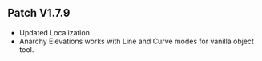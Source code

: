 ﻿## Patch V1.7.9
* Updated Localization
* Anarchy Elevations works with Line and Curve modes for vanilla object tool.